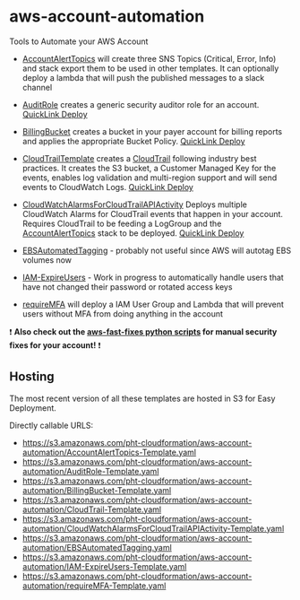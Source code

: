 # aws-account-automation
Tools to Automate your AWS Account


* [AccountAlertTopics](AccountAlertTopics.md) will create three SNS Topics (Critical, Error, Info) and stack export them to be used in other templates. It can optionally deploy a lambda that will push the published messages to a slack channel

* [AuditRole](cloudformation/AuditRole-Template.yaml) creates a generic security auditor role for an account. [QuickLink Deploy](https://console.aws.amazon.com/cloudformation/home?region=us-east-1#/stacks/quickcreate?templateUrl=https%3A%2F%2Fs3.amazonaws.com%2Fpht-cloudformation%2Faws-account-automation%2FAuditRole-Template.yaml&stackName=SecurityAuditRole&param_RoleName=Auditor)

* [BillingBucket](cloudformation/BillingBucket-Template.yaml) creates a bucket in your payer account for billing reports and applies the appropriate Bucket Policy. [QuickLink Deploy](https://console.aws.amazon.com/cloudformation/home?region=us-east-1#/stacks/quickcreate?templateUrl=https%3A%2F%2Fs3.amazonaws.com%2Fpht-cloudformation%2Faws-account-automation%2FBillingBucket-Template.yaml&stackName=BillingBucket&param_pCreateBucket=true)

* [CloudTrailTemplate](cloudformation/CloudTrail-Template.yaml) creates a [CloudTrail](https://aws.amazon.com/cloudtrail/) following industry best practices. It creates the S3 bucket, a Customer Managed Key for the events, enables log validation and multi-region support and will send events to CloudWatch Logs. [QuickLink Deploy](https://console.aws.amazon.com/cloudformation/home?region=us-east-1#/stacks/quickcreate?templateUrl=https%3A%2F%2Fs3.amazonaws.com%2Fpht-cloudformation%2Faws-account-automation%2FCloudTrail-Template.yaml&stackName=CloudTrail&param_pCloudTrailLogGroupName=CloudTrail%2FDefaultLogGroup&param_pCreateBucket=true&param_pCreateTopic=true)

* [CloudWatchAlarmsForCloudTrailAPIActivity](cloudformation/CloudWatchAlarmsForCloudTrailAPIActivity-Template.yaml) Deploys multiple CloudWatch Alarms for CloudTrail events that happen in your account. Requires CloudTrail to be feeding a LogGroup and the [AccountAlertTopics](AccountAlertTopics.md) stack to be deployed. [QuickLink Deploy](https://console.aws.amazon.com/cloudformation/home?region=us-east-1#/stacks/quickcreate?templateUrl=https%3A%2F%2Fs3.amazonaws.com%2Fpht-cloudformation%2Faws-account-automation%2FCloudWatchAlarmsForCloudTrailAPIActivity-Template.yaml&stackName=CloudTrailAlarms&param_pDashboardName=Security&param_pLogGroupName=CloudTrail%2FDefaultLogGroup&param_pParanoiaLevel=TopicAlertsParanoid)

* [EBSAutomatedTagging](cloudformation/EBSAutomatedTagging.yaml) - probably not useful since AWS will autotag EBS volumes now
* [IAM-ExpireUsers](cloudformation/IAM-ExpireUsers-Template.yaml) - Work in progress to automatically handle users that have not changed their password or rotated access keys
* [requireMFA](cloudformation/requireMFA-Template.yaml) will deploy a IAM User Group and Lambda that will prevent users without MFA from doing anything in the account


:exclamation: **Also check out the [aws-fast-fixes python scripts](https://github.com/WarnerMedia/aws-fast-fixes) for manual security fixes for your account!** :exclamation:


## Hosting
The most recent version of all these templates are hosted in S3 for Easy Deployment.

Directly callable URLS:
* https://s3.amazonaws.com/pht-cloudformation/aws-account-automation/AccountAlertTopics-Template.yaml
* https://s3.amazonaws.com/pht-cloudformation/aws-account-automation/AuditRole-Template.yaml
* https://s3.amazonaws.com/pht-cloudformation/aws-account-automation/BillingBucket-Template.yaml
* https://s3.amazonaws.com/pht-cloudformation/aws-account-automation/CloudTrail-Template.yaml
* https://s3.amazonaws.com/pht-cloudformation/aws-account-automation/CloudWatchAlarmsForCloudTrailAPIActivity-Template.yaml
* https://s3.amazonaws.com/pht-cloudformation/aws-account-automation/EBSAutomatedTagging.yaml
* https://s3.amazonaws.com/pht-cloudformation/aws-account-automation/IAM-ExpireUsers-Template.yaml
* https://s3.amazonaws.com/pht-cloudformation/aws-account-automation/requireMFA-Template.yaml



